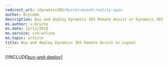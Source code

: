```yaml
---
redirect_url: /dynamics365/#pivot=mixed-reality-apps
author: BryceHo
description: Buy and deploy Dynamics 365 Remote Assist or Dynamics 365 Layout
ms.author: v-brycho
ms.date: 12/11/2018
ms.service: crm-online
ms.topic: article
title: Buy and deploy Dynamics 365 Remote Assist or Layout
---
```

[!INCLUDE[buy-and-deploy](../includes/buy-and-deploy.md)]
